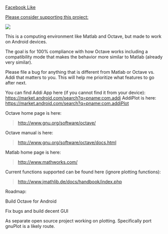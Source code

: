 
[Facebook Like](http://www.facebook.com/plugins/like.php?href=http://code.google.com/p/addi)

[Please consider supporting this project:](https://www.paypal.com/cgi-bin/webscr?cmd=_donations&business=4JELWYF6CNHVU&lc=US&item_name=Corbin%20Champion%20Designs&currency_code=USD&bn=PP%2dDonationsBF%3abtn_donateCC_LG%2egif%3aNonHosted)

[![](https://www.paypal.com/en_US/i/btn/btn_donateCC_LG.gif)](https://www.paypal.com/cgi-bin/webscr?cmd=_donations&business=4JELWYF6CNHVU&lc=US&item_name=Corbin%20Champion%20Designs&currency_code=USD&bn=PP%2dDonationsBF%3abtn_donateCC_LG%2egif%3aNonHosted)

This is a computing environment like Matlab and Octave, but made to work on Android devices.

The goal is for 100% compliance with how Octave works including a compatibility mode that makes the behavior more similar to Matlab (already very similar).

Please file a bug for anything that is different from Matlab or Octave vs. Addi that matters to you.  This will help me prioritize what features to go after next.

You can find Addi App here (if you cannot find it from your device):
https://market.android.com/search?q=pname:com.addi
AddiPlot is here:
https://market.android.com/search?q=pname:com.addiPlot

Octave home page is here:
> http://www.gnu.org/software/octave/

Octave manual is here:
> http://www.gnu.org/software/octave/docs.html

Matlab home page is here:
> http://www.mathworks.com/

Current functions supported can be found here (ignore plotting functions):
> http://www.jmathlib.de/docs/handbook/index.php

Roadmap:

Build Octave for Android

Fix bugs and build decent GUI

As separate open source project working on plotting.  Specifically port gnuPlot is a likely route.
